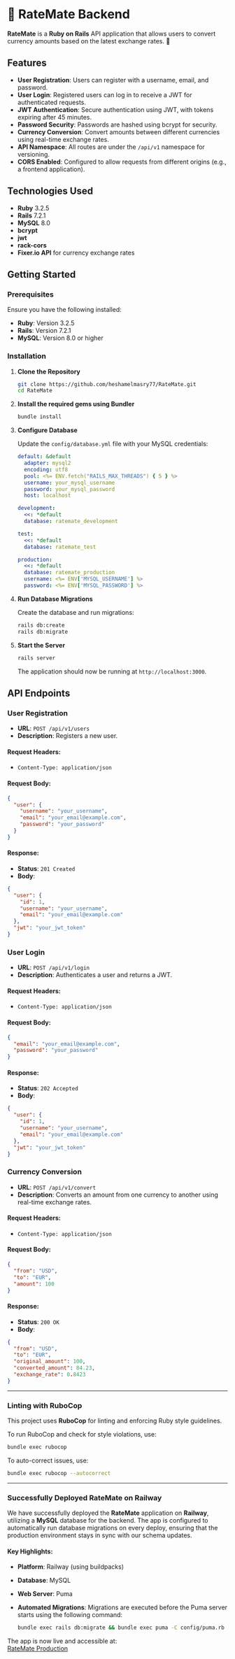 
# 💱 RateMate Backend

**RateMate** is a **Ruby on Rails** API application that allows users to convert currency amounts based on the latest exchange rates. 🔄

## Features

- **User Registration**: Users can register with a username, email, and password.
- **User Login**: Registered users can log in to receive a JWT for authenticated requests.
- **JWT Authentication**: Secure authentication using JWT, with tokens expiring after 45 minutes.
- **Password Security**: Passwords are hashed using bcrypt for security.
- **Currency Conversion**: Convert amounts between different currencies using real-time exchange rates.
- **API Namespace**: All routes are under the `/api/v1` namespace for versioning.
- **CORS Enabled**: Configured to allow requests from different origins (e.g., a frontend application).

## Technologies Used

- **Ruby** 3.2.5
- **Rails** 7.2.1
- **MySQL** 8.0
- **bcrypt**
- **jwt**
- **rack-cors**
- **Fixer.io API** for currency exchange rates

## Getting Started

### Prerequisites

Ensure you have the following installed:

- **Ruby**: Version 3.2.5
- **Rails**: Version 7.2.1
- **MySQL**: Version 8.0 or higher

### Installation

1. **Clone the Repository**

   ```bash
   git clone https://github.com/heshamelmasry77/RateMate.git
   cd RateMate
   ```

2. **Install the required gems using Bundler**

   ```bash
   bundle install
   ```

3. **Configure Database**

   Update the `config/database.yml` file with your MySQL credentials:

   ```yaml
   default: &default
     adapter: mysql2
     encoding: utf8
     pool: <%= ENV.fetch("RAILS_MAX_THREADS") { 5 } %>
     username: your_mysql_username
     password: your_mysql_password
     host: localhost

   development:
     <<: *default
     database: ratemate_development

   test:
     <<: *default
     database: ratemate_test

   production:
     <<: *default
     database: ratemate_production
     username: <%= ENV['MYSQL_USERNAME'] %>
     password: <%= ENV['MYSQL_PASSWORD'] %>
   ```

4. **Run Database Migrations**

   Create the database and run migrations:

   ```bash
   rails db:create
   rails db:migrate
   ```

5. **Start the Server**

   ```bash
   rails server
   ```

   The application should now be running at `http://localhost:3000`.

## API Endpoints

### **User Registration**

- **URL**: `POST /api/v1/users`
- **Description**: Registers a new user.

#### Request Headers:

- `Content-Type: application/json`

#### Request Body:

```json
{
  "user": {
    "username": "your_username",
    "email": "your_email@example.com",
    "password": "your_password"
  }
}
```

#### Response:

- **Status**: `201 Created`
- **Body**:

```json
{
  "user": {
    "id": 1,
    "username": "your_username",
    "email": "your_email@example.com"
  },
  "jwt": "your_jwt_token"
}
```

### **User Login**

- **URL**: `POST /api/v1/login`
- **Description**: Authenticates a user and returns a JWT.

#### Request Headers:

- `Content-Type: application/json`

#### Request Body:

```json
{
  "email": "your_email@example.com",
  "password": "your_password"
}
```

#### Response:

- **Status**: `202 Accepted`
- **Body**:

```json
{
  "user": {
    "id": 1,
    "username": "your_username",
    "email": "your_email@example.com"
  },
  "jwt": "your_jwt_token"
}
```

### **Currency Conversion**

- **URL**: `POST /api/v1/convert`
- **Description**: Converts an amount from one currency to another using real-time exchange rates.

#### Request Headers:

- `Content-Type: application/json`

#### Request Body:

```json
{
  "from": "USD",
  "to": "EUR",
  "amount": 100
}
```

#### Response:

- **Status**: `200 OK`
- **Body**:

```json
{
  "from": "USD",
  "to": "EUR",
  "original_amount": 100,
  "converted_amount": 84.23,
  "exchange_rate": 0.8423
}
```

---

### Linting with RuboCop

This project uses **RuboCop** for linting and enforcing Ruby style guidelines.

To run RuboCop and check for style violations, use:

```bash
bundle exec rubocop
```

To auto-correct issues, use:

```bash
bundle exec rubocop --autocorrect
```

---

### Successfully Deployed RateMate on Railway

We have successfully deployed the **RateMate** application on **Railway**, utilizing a **MySQL** database for the backend. The app is configured to automatically run database migrations on every deploy, ensuring that the production environment stays in sync with our schema updates.

#### Key Highlights:
- **Platform**: Railway (using buildpacks)
- **Database**: MySQL
- **Web Server**: Puma
- **Automated Migrations**: Migrations are executed before the Puma server starts using the following command:

  ```bash
  bundle exec rails db:migrate && bundle exec puma -C config/puma.rb -e production
  ```

The app is now live and accessible at:  
[RateMate Production](https://ratemate-production.up.railway.app/)

